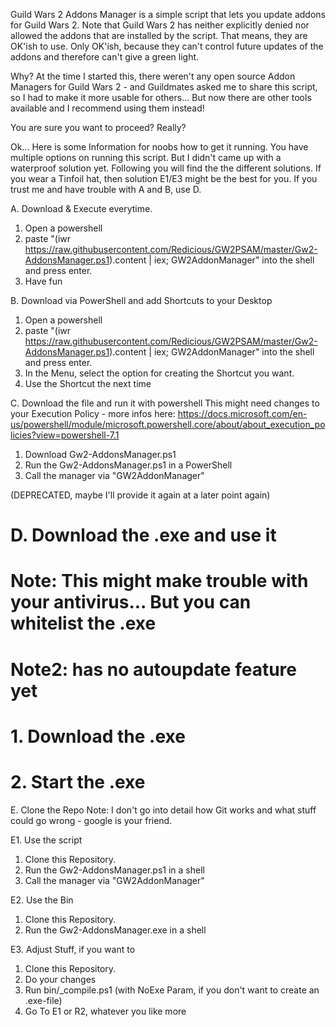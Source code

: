 Guild Wars 2 Addons Manager is a simple script that lets you update addons for Guild Wars 2.
Note that Guild Wars 2 has neither explicitly denied nor allowed the addons that are installed by the script. That means, they are OK'ish to use. Only OK'ish, because they can't control future updates of the addons and therefore can't give a green light.

Why? At the time I started this, there weren't any open source Addon Managers for Guild Wars 2 - and Guildmates asked me to share this script, so I had to make it more usable for others... But now there are other tools available and I recommend using them instead!


You are sure you want to proceed? Really?

Ok... Here is some Information for noobs how to get it running.
You have multiple options on running this script. But I didn't came up with a waterproof solution yet. Following you will find the the different solutions. If you wear a Tinfoil hat, then solution E1/E3 might be the best for you.
If you trust me and have trouble with A and B, use D.

A. Download & Execute everytime.
1. Open a powershell
2. paste "(iwr https://raw.githubusercontent.com/Redicious/GW2PSAM/master/Gw2-AddonsManager.ps1).content | iex; GW2AddonManager" into the shell and press enter.
3. Have fun

B. Download via PowerShell and add Shortcuts to your Desktop
1. Open a powershell
2. paste "(iwr https://raw.githubusercontent.com/Redicious/GW2PSAM/master/Gw2-AddonsManager.ps1).content | iex; GW2AddonManager" into the shell and press enter.
3. In the Menu, select the option for creating the Shortcut you want.
4. Use the Shortcut the next time

C. Download the file and run it with powershell
This might need changes to your Execution Policy - more infos here: https://docs.microsoft.com/en-us/powershell/module/microsoft.powershell.core/about/about_execution_policies?view=powershell-7.1
1. Download Gw2-AddonsManager.ps1 
2. Run the Gw2-AddonsManager.ps1 in a PowerShell
3. Call the manager via "GW2AddonManager"

(DEPRECATED, maybe I'll provide it again at a later point again)
# D. Download the .exe and use it 
# Note: This might make trouble with your antivirus... But you can whitelist the .exe
# Note2: has no autoupdate feature yet
# 1. Download the .exe
# 2. Start the .exe

E. Clone the Repo
Note: I don't go into detail how Git works and what stuff could go wrong - google is your friend.

E1. Use the script
1. Clone this Repository.
2. Run the Gw2-AddonsManager.ps1 in a shell
3. Call the manager via "GW2AddonManager"

E2. Use the Bin
1. Clone this Repository.
2. Run the Gw2-AddonsManager.exe in a shell

E3. Adjust Stuff, if you want to
1. Clone this Repository.
2. Do your changes
3. Run bin/_compile.ps1 (with NoExe Param, if you don't want to create an .exe-file)
4. Go To E1 or R2, whatever you like more
